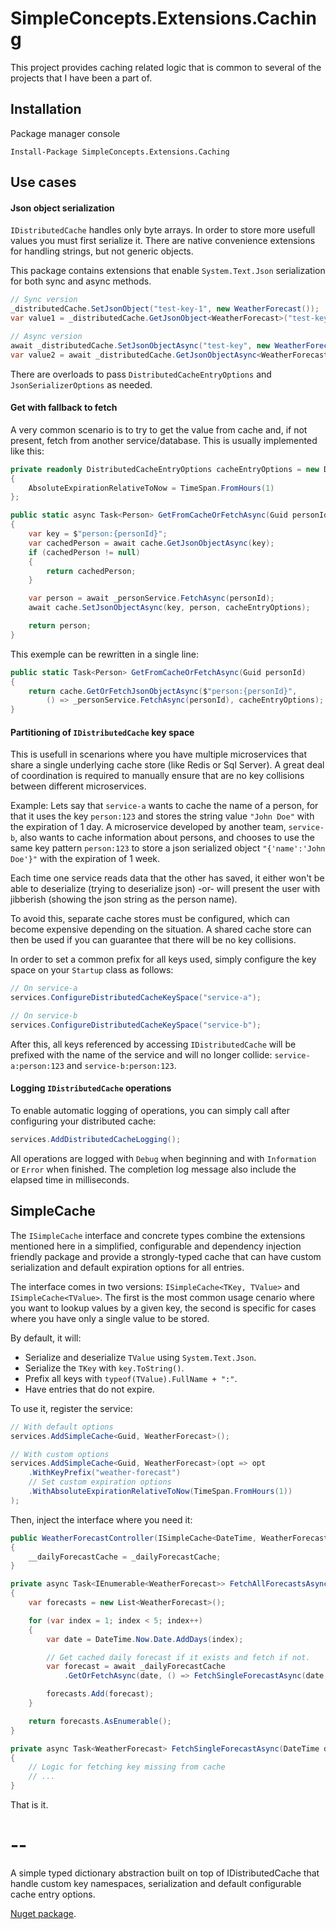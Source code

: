 # SimpleConcepts.Extensions.Caching

This project provides caching related logic that is common to several of the projects that I have been a part of.

## Installation

Package manager console

```
Install-Package SimpleConcepts.Extensions.Caching
```

## Use cases

#### Json object serialization

`IDistributedCache` handles only byte arrays. In order to store more usefull values you must first serialize it. There are native convenience extensions for handling strings, but not generic objects.

This package contains extensions that enable `System.Text.Json` serialization for both sync and async methods.

```csharp
// Sync version
_distributedCache.SetJsonObject("test-key-1", new WeatherForecast());
var value1 = _distributedCache.GetJsonObject<WeatherForecast>("test-key-1");

// Async version
await _distributedCache.SetJsonObjectAsync("test-key", new WeatherForecast());
var value2 = await _distributedCache.GetJsonObjectAsync<WeatherForecast>("test-key");
```

There are overloads to pass `DistributedCacheEntryOptions` and `JsonSerializerOptions` as needed.

#### Get with fallback to fetch

A very common scenario is to try to get the value from cache and, if not present, fetch from another service/database. This is usually implemented like this:

```csharp
private readonly DistributedCacheEntryOptions cacheEntryOptions = new DistributedCacheEntryOptions
{
    AbsoluteExpirationRelativeToNow = TimeSpan.FromHours(1)
};

public static async Task<Person> GetFromCacheOrFetchAsync(Guid personId)
{
    var key = $"person:{personId}";
    var cachedPerson = await cache.GetJsonObjectAsync(key);
    if (cachedPerson != null)
    {
        return cachedPerson;
    }

    var person = await _personService.FetchAsync(personId);
    await cache.SetJsonObjectAsync(key, person, cacheEntryOptions);

    return person;
}
```

This exemple can be rewritten in a single line:

```csharp
public static Task<Person> GetFromCacheOrFetchAsync(Guid personId)
{
    return cache.GetOrFetchJsonObjectAsync($"person:{personId}", 
        () => _personService.FetchAsync(personId), cacheEntryOptions);
}
```

#### Partitioning of `IDistributedCache` key space

This is usefull in scenarions where you have multiple microservices that share a single underlying cache store (like Redis or Sql Server). A great deal of coordination is required to manually ensure that are no key collisions between different microservices.

Example: Lets say that `service-a` wants to cache the name of a person, for that it uses the key `person:123` and stores the string value `"John Doe"` with the expiration of 1 day. A microservice developed by another team, `service-b`, also wants to cache information about persons, and chooses to use the same key pattern `person:123` to store a json serialized object `"{'name':'John Doe'}"` with the expiration of 1 week.

Each time one service reads data that the other has saved, it either won't be able to deserialize (trying to deserialize json) -or- will present the user with jibberish (showing the json string as the person name).

To avoid this, separate cache stores must be configured, which can become expensive depending on the situation. A shared cache store can then be used if you can guarantee that there will be no key collisions.

In order to set a common prefix for all keys used, simply configure the key space on your `Startup` class as follows:

```csharp
// On service-a
services.ConfigureDistributedCacheKeySpace("service-a");

// On service-b
services.ConfigureDistributedCacheKeySpace("service-b");
```

After this, all keys referenced by accessing `IDistributedCache` will be prefixed with the name of the service and will no longer collide: `service-a:person:123` and `service-b:person:123`.

#### Logging `IDistributedCache` operations

To enable automatic logging of operations, you can simply call after configuring your distributed cache:

```csharp
services.AddDistributedCacheLogging();
```

All operations are logged with `Debug` when beginning and with `Information` or `Error` when finished. The completion log message also include the elapsed time in milliseconds.

## SimpleCache

The `ISimpleCache` interface and concrete types combine the extensions mentioned here in a simplified, configurable and dependency injection friendly package and provide a strongly-typed cache that can have custom serialization and default expiration options for all entries.

The interface comes in two versions: `ISimpleCache<TKey, TValue>` and `ISimpleCache<TValue>`. The first is the most common usage cenario where you want to lookup values by a given key, the second is specific for cases where you have only a single value to be stored.

By default, it will:
* Serialize and deserialize `TValue` using `System.Text.Json`.
* Serialize the `TKey` with `key.ToString()`.
* Prefix all keys with `typeof(TValue).FullName + ":"`.
* Have entries that do not expire.

To use it, register the service:

```csharp
// With default options
services.AddSimpleCache<Guid, WeatherForecast>();

// With custom options
services.AddSimpleCache<Guid, WeatherForecast>(opt => opt
    .WithKeyPrefix("weather-forecast")
    // Set custom expiration options
    .WithAbsoluteExpirationRelativeToNow(TimeSpan.FromHours(1))
);
```

Then, inject the interface where you need it:

```csharp
public WeatherForecastController(ISimpleCache<DateTime, WeatherForecast> _dailyForecastCache)
{
    __dailyForecastCache = _dailyForecastCache;
}

private async Task<IEnumerable<WeatherForecast>> FetchAllForecastsAsync(CancellationToken cancellationToken)
{
    var forecasts = new List<WeatherForecast>();

    for (var index = 1; index < 5; index++)
    {
        var date = DateTime.Now.Date.AddDays(index);

        // Get cached daily forecast if it exists and fetch if not.
        var forecast = await _dailyForecastCache
            .GetOrFetchAsync(date, () => FetchSingleForecastAsync(date, cancellationToken), cancellationToken);

        forecasts.Add(forecast);
    }

    return forecasts.AsEnumerable();
}

private async Task<WeatherForecast> FetchSingleForecastAsync(DateTime date, CancellationToken cancellationToken)
{
    // Logic for fetching key missing from cache
    // ...
}
```

That is it.

# --
A simple typed dictionary abstraction built on top of IDistributedCache that handle custom key namespaces, serialization and default configurable cache entry options.

[Nuget package](https://www.nuget.org/packages/SimpleConcepts.DistributedDictionary).

